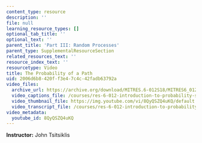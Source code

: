 ```yaml
---
content_type: resource
description: ''
file: null
learning_resource_types: []
optional_tab_title: ''
optional_text: ''
parent_title: 'Part III: Random Processes'
parent_type: SupplementalResourceSection
related_resources_text: ''
resource_index_text: ''
resourcetype: Video
title: The Probability of a Path
uid: 2006d6b8-420f-f3e4-7c4c-42fadb63792a
video_files:
  archive_url: https://archive.org/download/MITRES.6-012S18/MITRES6_012S18_L25-04_300k.mp4
  video_captions_file: /courses/res-6-012-introduction-to-probability-spring-2018/e53d209b174f57e1afc6016f3ef5cb6c_8QyQSZQ4uKQ.vtt
  video_thumbnail_file: https://img.youtube.com/vi/8QyQSZQ4uKQ/default.jpg
  video_transcript_file: /courses/res-6-012-introduction-to-probability-spring-2018/04e37a68fac35a6bfe07603cbce8070a_8QyQSZQ4uKQ.pdf
video_metadata:
  youtube_id: 8QyQSZQ4uKQ
---
```


**Instructor:** John Tsitsiklis